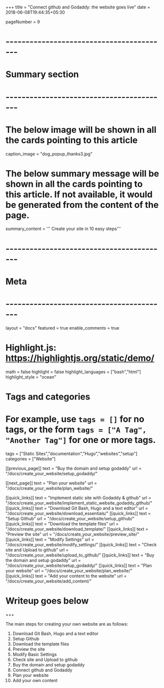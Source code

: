 +++
title = "Connect github and Godaddy: the website goes live"
date = 2018-06-08T19:44:35+05:30

pageNumber = 9
# -----------------------------------------
# Summary section
# -----------------------------------------
# The below image will be shown in all the cards pointing to this article
caption_image = "dog_popup_thanks3.jpg"
# The below summary message will be shown in all the cards pointing to this article. If not available, it would be generated from the content of the page.
summary_content = '''
Create your site in 10 easy steps'''
# -----------------------------------------
# Meta
# -----------------------------------------
layout = "docs"
featured = true
enable_comments = true

# Highlight.js: https://highlightjs.org/static/demo/
math = false
highlight = false
highlight_languages = ["bash","html"]
highlight_style = "ocean"

# Tags and categories
# For example, use `tags = []` for no tags, or the form `tags = ["A Tag", "Another Tag"]` for one or more tags.
tags = ["Static Sites","documentation","Hugo","websites","setup"]
categories = ["Website"]

[[previous_page]]
text = "Buy the domain and setup godaddy"
url = "/docs/create_your_website/setup_godaddy/"

[[next_page]]
text = "Plan your website"
url = "/docs/create_your_website/plan_website/"

[[quick_links]]
text = "Implement static site with Godaddy & github"
url = "/docs/create_your_website/implement_static_website_godaddy_github/"
[[quick_links]]
text = "Download Git Bash, Hugo and a text editor"
url = "/docs/create_your_website/download_essentials/"
[[quick_links]]
text = "Setup Github"
url = "/docs/create_your_website/setup_github/"
[[quick_links]]
text = "Download the template files"
url = "/docs/create_your_website/download_template/"
[[quick_links]]
text = "Preview the site"
url = "/docs/create_your_website/preview_site/"
[[quick_links]]
text = "Modify Settings"
url = "/docs/create_your_website/modify_settings/"
[[quick_links]]
text = "Check site and Upload to github"
url = "/docs/create_your_website/upload_to_github/"
[[quick_links]]
text = "Buy the domain and setup godaddy"
url = "/docs/create_your_website/setup_godaddy/"
[[quick_links]]
text = "Plan your website"
url = "/docs/create_your_website/plan_website/"
[[quick_links]]
text = "Add your content to the website"
url = "/docs/create_your_website/add_content/"

# Writeup goes below
+++

The main steps for creating your own website are as follows:

1. Download Git Bash, Hugo and a text editor
2. Setup Github
3. Download the template files
4. Preview the site
5. Modify Basic Settings
6. Check site and Upload to github
7. Buy the domain and setup godaddy
8. Connect github and Godaddy
9. Plan your website
10. Add your own content